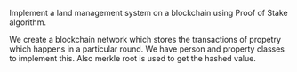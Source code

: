 Implement a land management system on a blockchain using Proof of Stake algorithm.

We create a blockchain network which stores the transactions of propetry which happens in a particular round.
We have person and property classes to implement this.
Also merkle root is used to get the hashed value.
